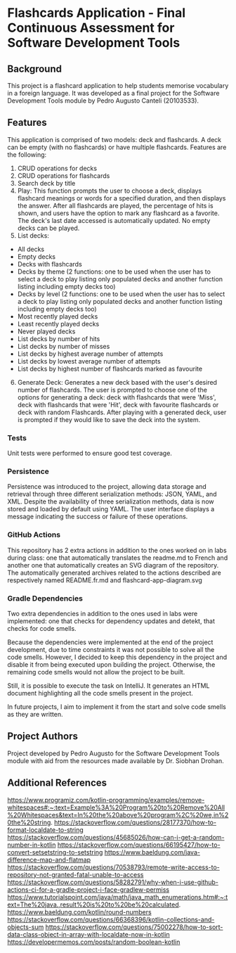 # Flashcards Application - Final Continuous Assessment for Software Development Tools

## Background

This project is a flashcard application to help students memorise vocabulary in a foreign language. It was developed as a final project for the Software Development Tools module by Pedro Augusto Canteli (20103533).

## Features

This application is comprised of two models: deck and flashcards. A deck can be empty (with no flashcards) or have multiple flashcards. Features are the following:

1.  CRUD operations for decks
2.  CRUD operations for flashcards
3.  Search deck by title
4.  Play: This function prompts the user to choose a deck, displays flashcard meanings or words for a specified duration, and then displays the answer. After all flashcards are played, the percentage of hits is shown, and users have the option to mark any flashcard as a favorite. The deck's last date accessed is automatically updated. No empty decks can be played.
5.  List decks:

- All decks
- Empty decks
- Decks with flashcards
- Decks by theme (2 functions: one to be used when the user has to select a deck to play listing only populated decks and another function listing including empty decks too)
- Decks by level (2 functions: one to be used when the user has to select a deck to play listing only populated decks and another function listing including empty decks too)
- Most recently played decks
- Least recently played decks
- Never played decks
- List decks by number of hits
- List decks by number of misses
- List decks by highest average number of attempts
- List decks by lowest average number of attempts
- List decks by highest number of flashcards marked as favourite

6. Generate Deck: Generates a new deck based with the user's desired number of flashcards. The user is prompted to choose one of the options for generating a deck: deck with flashcards that were 'Miss', deck with flashcards that were 'Hit', deck with favourite flashcards or deck with random Flashcards. After playing with a generated deck, user is prompted if they would like to save the deck into the system.


### Tests

Unit tests were performed to ensure good test coverage.

### Persistence 

Persistence was introduced to the project, allowing data storage and retrieval through three different serialization methods: JSON, YAML, and XML. Despite the availability of three serialization methods, data is now stored and loaded by default using YAML. The user interface displays a message indicating the success or failure of these operations.

### GitHub Actions

This repository has 2 extra actions in addition to the ones worked on in labs during class: one that automatically translates the readme.md to French and another one that automatically creates an SVG diagram of the repository. The automatically generated archives related to the actions described are respectively named README.fr.md and flashcard-app-diagram.svg

### Gradle Dependencies

Two extra dependencies in addition to the ones used in labs were implemented: one that checks for dependency updates and detekt, that checks for code smells.

Because the dependencies were implemented at the end of the project development, due to time constraints it was not possible to solve all the code smells. However, I decided to keep this dependency in the project and disable it from being executed upon building the project. Otherwise, the remaining code smells would not allow the project to be built.

Still, it is possible to execute the task on IntelliJ. It generates an HTML document highlighting all the code smells present in the project.

In future projects, I aim to implement it from the start and solve code smells as they are written. 

## Project Authors 

Project developed by Pedro Augusto for the Software Development Tools module with aid from the resources made available by Dr. Siobhan Drohan.

## Additional References

https://www.programiz.com/kotlin-programming/examples/remove-whitespaces#:~:text=Example%3A%20Program%20to%20Remove%20All%20Whitespaces&text=In%20the%20above%20program%2C%20we,in%20the%20string.
https://stackoverflow.com/questions/28177370/how-to-format-localdate-to-string
https://stackoverflow.com/questions/45685026/how-can-i-get-a-random-number-in-kotlin
https://stackoverflow.com/questions/66195427/how-to-convert-setsetstring-to-setstring
https://www.baeldung.com/java-difference-map-and-flatmap
https://stackoverflow.com/questions/70538793/remote-write-access-to-repository-not-granted-fatal-unable-to-access
https://stackoverflow.com/questions/58282791/why-when-i-use-github-actions-ci-for-a-gradle-project-i-face-gradlew-permiss
https://www.tutorialspoint.com/java/math/java_math_enumerations.htm#:~:text=The%20java.,result%20is%20to%20be%20calculated.
https://www.baeldung.com/kotlin/round-numbers
https://stackoverflow.com/questions/66368396/kotlin-collections-and-objects-sum
https://stackoverflow.com/questions/75002278/how-to-sort-data-class-object-in-array-with-localdate-now-in-kotlin
https://developermemos.com/posts/random-boolean-kotlin
